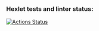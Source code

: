 ### Hexlet tests and linter status:
[![Actions Status](https://github.com/MishaEn/php-project-9/actions/workflows/hexlet-check.yml/badge.svg)](https://github.com/MishaEn/php-project-9/actions)
